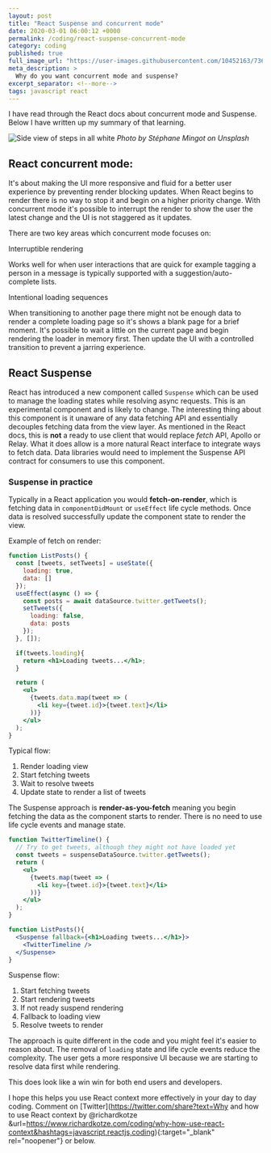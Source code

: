 ```yaml
---
layout: post
title: "React Suspense and concurrent mode"
date: 2020-03-01 06:00:12 +0000
permalink: /coding/react-suspense-concurrent-mode
category: coding
published: true
full_image_url: "https://user-images.githubusercontent.com/10452163/73617558-f1043b80-4617-11ea-8b40-d8ed375c6c45.jpg"
meta_description: >
  Why do you want concurrent mode and suspense?
excerpt_separator: <!--more-->
tags: javascript react
---
```


I have read through the React docs about concurrent mode and Suspense. Below I have written up my summary of that learning. 

<!--more-->

![Side view of steps in all white](https://user-images.githubusercontent.com/10452163/73617558-f1043b80-4617-11ea-8b40-d8ed375c6c45.jpg)
_Photo by Stéphane Mingot on Unsplash_

## React concurrent mode:

It's about making the UI more responsive and fluid for a better user experience by preventing render blocking updates. When React begins to render there is no way to stop it and begin on a higher priority change. 
With concurrent mode it's possible to interrupt the render to show the user the latest change and the UI is not staggered as it updates.

There are two key areas which concurrent mode focuses on:

Interruptible rendering

Works well for when user interactions that are quick for example tagging a person in a message is typically supported with a suggestion/auto-complete lists.

Intentional loading sequences

When transitioning to another page there might not be enough data to render a complete loading page so it's shows a blank page for a brief moment. It's possible to wait a little on the current page and begin rendering the loader in memory first. Then update the UI with a controlled transition to prevent a jarring experience.

## React Suspense

React has introduced a new component called `Suspense` which can be used to manage the loading states while resolving async requests. This is an experimental component and is likely to change. The interesting thing about this component is it unaware of any data fetching API and essentially decouples fetching data from the view layer. As mentioned in the React docs, this is **not** a ready to use client that would replace _fetch_ API, Apollo or Relay. What it does allow is a more natural React interface to integrate ways to fetch data. Data libraries would need to implement the Suspense API contract for consumers to use this component.

### Suspense in practice

Typically in a React application you would **fetch-on-render**, which is fetching data in `componentDidMount` or `useEffect` life cycle methods. Once data is resolved successfully update the component state to render the view.

Example of fetch on render:

```jsx
function ListPosts() {
  const [tweets, setTweets] = useState({
    loading: true,
    data: []
  });
  useEffect(async () => {
    const posts = await dataSource.twitter.getTweets();
    setTweets({
      loading: false,
      data: posts
    });
  }, []);

  if(tweets.loading){
    return <h1>Loading tweets...</h1>;
  }

  return (
    <ul>
      {tweets.data.map(tweet => (
        <li key={tweet.id}>{tweet.text}</li>
      ))}
    </ul>
  );
}
```

Typical flow:

1. Render loading view
2. Start fetching tweets
3. Wait to resolve tweets
4. Update state to render a list of tweets

The Suspense approach is **render-as-you-fetch** meaning you begin fetching the data as the component starts to render. There is no need to use life cycle events and manage state.

```jsx
function TwitterTimeline() {
  // Try to get tweets, although they might not have loaded yet
  const tweets = suspenseDataSource.twitter.getTweets();
  return (
    <ul>
      {tweets.map(tweet => (
        <li key={tweet.id}>{tweet.text}</li>
      ))}
    </ul>
  );
}

function ListPosts(){
  <Suspense fallback={<h1>Loading tweets...</h1>}>
    <TwitterTimeline />
  </Suspense>
}
```

Suspense flow:

1. Start fetching tweets
2. Start rendering tweets
3. If not ready suspend rendering
4. Fallback to loading view
5. Resolve tweets to render

The approach is quite different in the code and you might feel it's easier to reason about. The removal of `loading` state and life cycle events reduce the complexity. The user gets a more responsive UI because we are starting to resolve data first while rendering.

This does look like a win win for both end users and developers.

I hope this helps you use React context more effectively in your day to day coding. Comment on [Twitter](https://twitter.com/share?text=Why and how to use React context by @richardkotze &url=https://www.richardkotze.com/coding/why-how-use-react-context&hashtags=javascript,reactjs,coding){:target="\_blank" rel="noopener"} or below.
